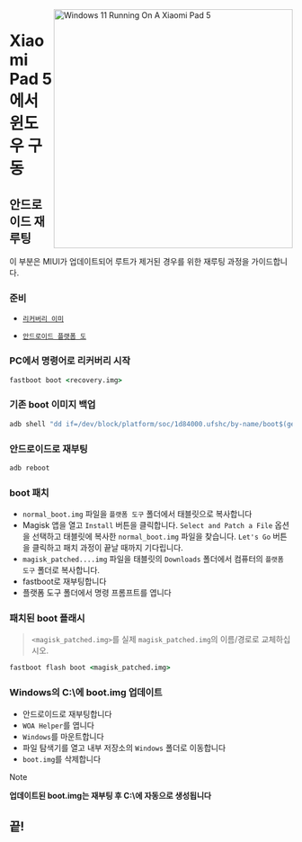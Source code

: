 <img align="right" src="https://raw.githubusercontent.com/erdilS/Port-Windows-11-Xiaomi-Pad-5/main/nabu.png" width="425" alt="Windows 11 Running On A Xiaomi Pad 5">

# Xiaomi Pad 5 에서 윈도우 구동

## 안드로이드 재루팅
이 부분은 MIUI가 업데이트되어 루트가 제거된 경우를 위한 재루팅 과정을 가이드합니다.

### 준비
- [```리커버리 이미```](https://github.com/erdilS/Port-Windows-11-Xiaomi-Pad-5/releases/download/1.0/recovery.img)
  
- [```안드로이드 플랫폼 도```](https://developer.android.com/studio/releases/platform-tools)

### PC에서 명령어로 리커버리 시작
```cmd
fastboot boot <recovery.img>
```

### 기존 boot 이미지 백업
```cmd
adb shell "dd if=/dev/block/platform/soc/1d84000.ufshc/by-name/boot$(getprop ro.boot.slot_suffix) of=/tmp/normal_boot.img" && adb pull /tmp/normal_boot.img
```

### 안드로이드로 재부팅
```cmd
adb reboot
```

### boot 패치
- ```normal_boot.img``` 파일을 ```플랫폼 도구``` 폴더에서 태블릿으로 복사합니다
- Magisk 앱을 열고 ```Install``` 버튼을 클릭합니다. ```Select and Patch a File``` 옵션을 선택하고 태블릿에 복사한 ```normal_boot.img``` 파일을 찾습니다. ```Let's Go``` 버튼을 클릭하고 패치 과정이 끝날 때까지 기다립니다.
- ```magisk_patched....img``` 파일을 태블릿의 ```Downloads``` 폴더에서 컴퓨터의 ```플랫폼 도구``` 폴더로 복사합니다. 
- fastboot로 재부팅합니다
- 플랫폼 도구 폴더에서 명령 프롬프트를 엽니다 

### 패치된 boot 플래시
 > `<magisk_patched.img>`를 실제 ```magisk_patched.img```의 이름/경로로 교체하십시오.
```cmd
fastboot flash boot <magisk_patched.img>
```

### Windows의 C:\에 boot.img 업데이트
- 안드로이드로 재부팅합니다
- ```WOA Helper```를 엽니다
- ```Windows```를 마운트합니다
- 파일 탐색기를 열고 내부 저장소의 ```Windows``` 폴더로 이동합니다
- ```boot.img```를 삭제합니다

> [!NOTE]
> **업데이트된 boot.img는 재부팅 후 C:\에 자동으로 생성됩니다**

## 끝!















